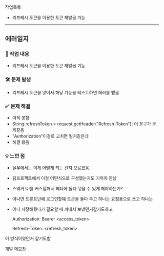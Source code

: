 작업목록

- 리프레시 토큰을 이용한 토큰 재발급 기능

----

## 에러일지

### 📌 작업 내용
- 리프레시 토큰을 이용한 토큰 재발급 기능

### 🛠 문제 발생
- 리프레시 토큰을 넣어서 해당 기능을 테스트하면 에러를 뱉음

### ✅ 문제 해결
- 아직 못함
- String refreshToken = request.getHeader("Refresh-Token"); 이 문구가 문제같음
- "Authorization"이걸로 고치면 될거같은데
- 해결 됬음

### 💡 느낀 점
- 실무에서는 이게 어떻게 되는 건지 모르겠음
- 팀프로젝트에서 이걸 어떤식으로 구성했는지도 기억이 안남
- 스웨거 UI를 커스텀해서 헤더에 둘다 넣을 수 있게 해야하는가?
- 아니면 프론트단에 로그인할떄 토큰을 둘다 주고 하나는 요청용으로 쓰고 하나는
- 어디 저장해뒀다가 필요할 때 꺼내서 보냈던거같기도하고

  Authorization: Bearer <access_token>

  Refresh-Token: <refresh_token>

이 방식이였던거 같기도함

개발 메모장

